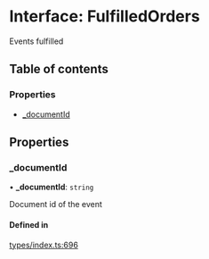 # Interface: FulfilledOrders

Events fulfilled

## Table of contents

### Properties

- [\_documentId](FulfilledOrders.md#_documentid)

## Properties

### \_documentId

• **\_documentId**: `string`

Document id of the event

#### Defined in

[types/index.ts:696](https://github.com/nevermined-io/components-catalog/blob/136388c/lib/src/types/index.ts#L696)
